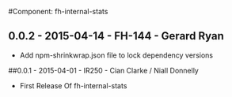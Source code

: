 #Component: fh-internal-stats

## 0.0.2 - 2015-04-14 - FH-144 - Gerard Ryan
* Add npm-shrinkwrap.json file to lock dependency versions

##0.0.1 - 2015-04-01 - IR250 - Cian Clarke / Niall Donnelly

- First Release Of fh-internal-stats

